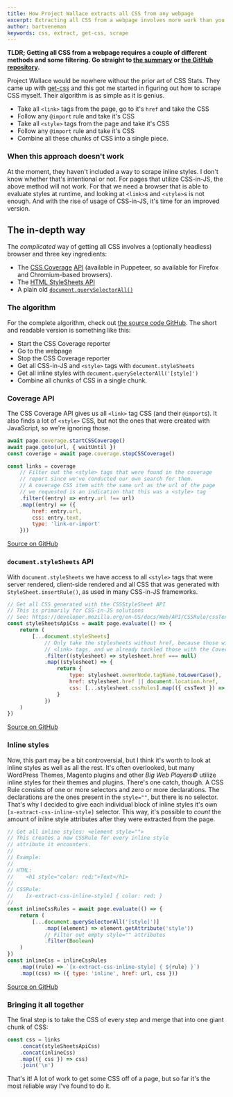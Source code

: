 ```yaml
---
title: How Project Wallace extracts all CSS from any webpage
excerpt: Extracting all CSS from a webpage involves more work than you might expect. Here's how Project Wallace does it.
author: bartveneman
keywords: css, extract, get-css, scrape
---
```


**TLDR; Getting all CSS from a webpage requires a couple of different methods and some filtering. Go straight to <a href="#the-algorithm">the summary</a> or [the GitHub repository](https://github.com/bartveneman/extract-css-core).**

Project Wallace would be nowhere without the prior art of CSS Stats. They came up with [get-css](https://github.com/cssstats/cssstats/tree/master/packages/get-css) and this got me started in figuring out how to scrape CSS myself. Their algorithm is as simple as it is genius.

- Take all `<link>` tags from the page, go to it's `href` and take the CSS
- Follow any `@import` rule and take it's CSS
- Take all `<style>` tags from the page and take it's CSS
- Follow any `@import` rule and take it's CSS
- Combine all these chunks of CSS into a single piece.

### When this approach doesn't work

At the moment, they haven't included a way to scrape inline styles. I don't know whether that's intentional or not. For pages that utilize CSS-in-JS, the above method will not work. For that we need a browser that is able to evaluate styles at runtime, and looking at `<link>`s and `<style>`s is not enough. And with the rise of usage of CSS-in-JS, it's time for an improved version.

## The in-depth way

The _complicated_ way of getting all CSS involves a (optionally headless) browser and three key ingredients:

- The [CSS Coverage](https://developers.google.com/web/tools/chrome-devtools/coverage/) [API](https://github.com/puppeteer/puppeteer/blob/master/docs/api.md#class-coverage) (available in Puppeteer, so available for Firefox and Chromium-based browsers).
- The [HTML StyleSheets API](https://developer.mozilla.org/en-US/docs/Web/API/DocumentOrShadowRoot/styleSheets)
- A plain old [`document.querySelectorAll()`](https://developer.mozilla.org/en-US/docs/Web/API/Document/querySelectorAll)

### The algorithm

For the complete algorithm, check out [the source code GitHub](https://github.com/bartveneman/extract-css-core/blob/d365e7f699fe12c71640af8f6dfa572f86d2e14b/src/index.js). The short and readable version is something like this:

- Start the CSS Coverage reporter
- Go to the webpage
- Stop the CSS Coverage reporter
- Get all CSS-in-JS and `<style>` tags with `document.styleSheets`
- Get all inline styles with `document.querySelectorAll('[style]')`
- Combine all chunks of CSS in a single chunk.

### Coverage API

The CSS Coverage API gives us all `<link>` tag CSS (and their `@import`s). It also finds a lot of `<style>` CSS, but not the ones that were created with JavaScript, so we're ignoring those.

```js
await page.coverage.startCSSCoverage()
await page.goto(url, { waitUntil })
const coverage = await page.coverage.stopCSSCoverage()

const links = coverage
	// Filter out the <style> tags that were found in the coverage
	// report since we've conducted our own search for them.
	// A coverage CSS item with the same url as the url of the page
	// we requested is an indication that this was a <style> tag
	.filter((entry) => entry.url !== url)
	.map((entry) => ({
		href: entry.url,
		css: entry.text,
		type: 'link-or-import'
	}))
```

[Source on GitHub](https://github.com/bartveneman/extract-css-core/blob/d365e7f699fe12c71640af8f6dfa572f86d2e14b/src/index.js#L88-L98)

### `document.styleSheets` API

With `document.styleSheets` we have access to all `<style>` tags that were server rendered, client-side rendered and all CSS that was generated with `StyleSheet.insertRule()`, as used in many CSS-in-JS frameworks.

```js
// Get all CSS generated with the CSSStyleSheet API
// This is primarily for CSS-in-JS solutions
// See: https://developer.mozilla.org/en-US/docs/Web/API/CSSRule/cssText
const styleSheetsApiCss = await page.evaluate(() => {
	return (
		[...document.styleSheets]
			// Only take the stylesheets without href, because those with href are
			// <link> tags, and we already tackled those with the Coverage API
			.filter((stylesheet) => stylesheet.href === null)
			.map((stylesheet) => {
				return {
					type: stylesheet.ownerNode.tagName.toLowerCase(),
					href: stylesheet.href || document.location.href,
					css: [...stylesheet.cssRules].map(({ cssText }) => cssText).join('\n')
				}
			})
	)
})
```

[Source on GitHub](https://github.com/bartveneman/extract-css-core/blob/afadea662233a4d865bc728cc0327c38d8aa1c63/src/index.js#L50-L65)

### Inline styles

Now, this part may be a bit controversial, but I think it's worth to look at inline styles as well as all the rest. It's often overlooked, but many WordPress Themes, Magento plugins and other _Big Web Players©_ utilize inline styles for their themes and plugins. There's one catch, though. A CSS Rule consists of one or more selectors and zero or more declarations. The declarations are the ones present in the `style=""`, but there is no selector. That's why I decided to give each individual block of inline styles it's own `[x-extract-css-inline-style]` selector. This way, it's possible to _count_ the amount of inline style attributes after they were extracted from the page.

```js
// Get all inline styles: <element style="">
// This creates a new CSSRule for every inline style
// attribute it encounters.
//
// Example:
//
// HTML:
//    <h1 style="color: red;">Text</h1>
//
// CSSRule:
//    [x-extract-css-inline-style] { color: red; }
//
const inlineCssRules = await page.evaluate(() => {
	return (
		[...document.querySelectorAll('[style]')]
			.map((element) => element.getAttribute('style'))
			// Filter out empty style="" attributes
			.filter(Boolean)
	)
})
const inlineCss = inlineCssRules
	.map((rule) => `[x-extract-css-inline-style] { ${rule} }`)
	.map((css) => ({ type: 'inline', href: url, css }))
```

[Source on GitHub](https://github.com/bartveneman/extract-css-core/blob/afadea662233a4d865bc728cc0327c38d8aa1c63/src/index.js#L67-L87)

### Bringing it all together

The final step is to take the CSS of every step and merge that into one giant chunk of CSS:

```js
const css = links
	.concat(styleSheetsApiCss)
	.concat(inlineCss)
	.map(({ css }) => css)
	.join('\n')
```

That's it! A lot of work to get some CSS off of a page, but so far it's the most reliable way I've found to do it.
